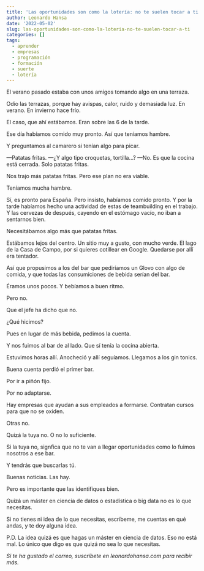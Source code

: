 ```yaml
---
title: 'Las oportunidades son como la lotería: no te suelen tocar a ti'
author: Leonardo Hansa
date: '2022-05-02'
slug: las-oportunidades-son-como-la-loteria-no-te-suelen-tocar-a-ti
categories: []
tags:
  - aprender
  - empresas
  - programación
  - formación
  - suerte
  - lotería
---
```


El verano pasado estaba con unos amigos tomando algo en una terraza. 

Odio las terrazas, porque hay avispas, calor, ruido y demasiada luz. En verano. En invierno hace frío. 

El caso, que ahí estábamos. Eran sobre las 6 de la tarde. 

Ese día habíamos comido muy pronto. Así que teníamos hambre. 

Y preguntamos al camarero si tenían algo para picar. 

—Patatas fritas.
—¿Y algo tipo croquetas, tortilla...?
—No. Es que la cocina está cerrada. Solo patatas fritas. 

Nos trajo más patatas fritas. Pero ese plan no era viable. 

Teníamos mucha hambre. 

Sí, es pronto para España. Pero insisto, habíamos comido pronto. Y por la tarde habíamos hecho una actividad de estas de teambuilding en el trabajo. Y las cervezas de después, cayendo en el estómago vacío, no iban a sentarnos bien. 

Necesitábamos algo más que patatas fritas. 

Estábamos lejos del centro. Un sitio muy a gusto, con mucho verde. El lago de la Casa de Campo, por si quieres cotillear en Google. Quedarse por allí era tentador. 

Así que propusimos a los del bar que pediríamos un Glovo con algo de comida, y que todas las consumiciones de bebida serían del bar. 

Éramos unos pocos. Y bebíamos a buen ritmo. 

Pero no. 

Que el jefe ha dicho que no. 

¿Qué hicimos?

Pues en lugar de más bebida, pedimos la cuenta. 

Y nos fuimos al bar de al lado. Que sí tenía la cocina abierta. 

Estuvimos horas allí. Anocheció y allí seguíamos. Llegamos a los gin tonics.

Buena cuenta perdió el primer bar. 

Por ir a piñón fijo. 

Por no adaptarse.


Hay empresas que ayudan a sus empleados a formarse. Contratan cursos para que no se oxiden. 

Otras no. 

Quizá la tuya no. O no lo suficiente. 

Si la tuya no, signfica que no te van a llegar oportunidades como lo fuimos nosotros a ese bar. 

Y tendrás que buscarlas tú. 

Buenas noticias. Las hay. 

Pero es importante que las identifiques bien. 

Quizá un máster en ciencia de datos o estadística o big data no es lo que necesitas. 

Si no tienes ni idea de lo que necesitas, escríbeme, me cuentas en qué andas, y te doy alguna idea. 



P.D. La idea quizá es que hagas un máster en ciencia de datos. Eso no está mal. Lo único que digo es que quizá no sea lo que necesitas. 
 

_Si te ha gustado el correo, suscríbete en leonardohansa.com para recibir más._